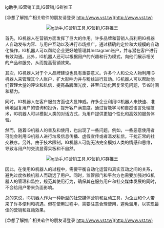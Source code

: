 ig助手,IG营销工具,IG营销,IG群推王

[😍想了解推广相关软件的朋友请登录 http://www.vst.tw](http://www.vst.tw)

 <center><img src="https://vst.tw/MP4/tuiguang/png/1.png" alt="ig助手,IG营销工具,IG营销,IG群推王"></center>

首先，IG机器人在营销方面发挥了巨大的作用。许多品牌和营销人员利用IG机器人自动发布内容、与用户互动以及进行市场推广。通过精确的定位和大规模的自动化操作，IG机器人可以帮助企业更好地管理其Instagram账户，并与潜在客户进行有效沟通。此外，IG机器人还可以根据用户的兴趣和行为模式，向他们展示相关的产品和服务，从而提高营销效果。

其次，IG机器人对于个人品牌建设也具有重要意义。许多个人和公众人物利用IG机器人来管理其个人账户，扩大影响力并与粉丝进行互动。IG机器人可以帮助他们管理大量的评论和私信，提高品牌曝光度，甚至自动化回复常见问题，节省时间和精力。

同时，IG机器人在客户服务方面也大显神威。许多企业利用IG机器人来快速、准确地回复用户的咨询和投诉，提升客户满意度。通过智能学习和自然语言处理技术，IG机器人可以模拟人类的对话方式，为用户提供更加个性化和高效的服务体验。

然而，随着IG机器人的普及和使用，也出现了一些问题。例如，一些恶意使用者可能会利用IG机器人进行垃圾信息传播、虚假宣传或者滥发私信，干扰正常的社交秩序。另外，由于技术限制，IG机器人可能无法完全模拟人类的情感和思维，导致与用户的交流显得呆板和不自然。

 <center><img src="https://vst.tw/MP4/tuiguang/png/0.png" alt="ig助手,IG营销工具,IG营销,IG群推王"></center>

因此，在使用IG机器人的过程中，需要平衡自动化运营和真实互动之间的关系，避免过度依赖机器人而疏远了用户。同时，监管部门和平台方也需要加强对IG机器人的管理和监控，规范其使用行为，确保其在服务用户和社交媒体发展的同时，不会给用户带来负面影响。

总的来说，IG机器人作为一种新型的社交媒体营销和互动工具，为企业和个人带来了许多便利和机遇。但在使用过程中，需要注意合理使用，避免滥用，以实现最佳的营销和互动效果。

[😍想了解推广相关软件的朋友请登录 http://www.vst.tw](http://www.vst.tw)



